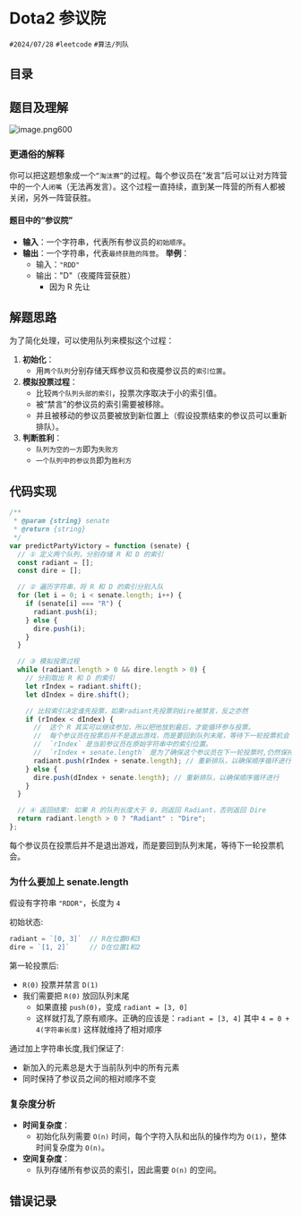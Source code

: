 
# Dota2 参议院


`#2024/07/28` `#leetcode`  `#算法/列队` 


## 目录
<!-- toc -->
 ## 题目及理解 

![image.png600](https://832-1310531898.cos.ap-beijing.myqcloud.com/202407281543283.png?imageSlim)

### 更通俗的解释

你可以把这题想象成一个`“淘汰赛”`的过程。每个参议员在“发言”后可以让对方阵营中的一个人`闭嘴`（无法再发言）。这个过程一直持续，直到某一阵营的所有人都被关闭，另外一阵营获胜。

#### 题目中的“参议院”

- **输入**：一个字符串，代表所有参议员的`初始顺序`。
- **输出**：一个字符串，代表`最终获胜的阵营`。
    **举例**：
    - 输入：`"RDD"`
    - 输出："D"（夜魇阵营获胜）
        - 因为 R 先让

## 解题思路

为了简化处理，可以使用队列来模拟这个过程：
1. **初始化**：
    - 用`两个队列`分别存储天辉参议员和夜魇参议员的`索引位置`。
2. **模拟投票过程**：
    - 比较`两个队列头部的索引`，投票次序取决于小的索引值。
    - 被“禁言”的参议员的索引需要被移除。
    - 并且被移动的参议员要被放到新位置上（假设投票结束的参议员可以重新排队）。
3. **判断胜利**：
    - `队列为空的一方`即为`失败方`
    - `一个队列中的参议员`即为`胜利方`

## 代码实现

```javascript
/**
 * @param {string} senate
 * @return {string}
 */
var predictPartyVictory = function (senate) {
  // ① 定义两个队列，分别存储 R 和 D 的索引
  const radiant = [];
  const dire = [];

  // ② 遍历字符串，将 R 和 D 的索引分别入队
  for (let i = 0; i < senate.length; i++) {
    if (senate[i] === "R") {
      radiant.push(i);
    } else {
      dire.push(i);
    }
  }

  // ③ 模拟投票过程
  while (radiant.length > 0 && dire.length > 0) {
    // 分别取出 R 和 D 的索引
    let rIndex = radiant.shift();
    let dIndex = dire.shift();

    // 比较索引决定谁先投票，如果radiant先投票则dire被禁言，反之亦然
    if (rIndex < dIndex) {
      //  这个 R 其实可以继续参加，所以把他放到最后，才能循环参与投票。
      //  每个参议员在投票后并不是退出游戏，而是要回到队列末尾，等待下一轮投票机会
      //  `rIndex` 是当前参议员在原始字符串中的索引位置。
      //  `rIndex + senate.length` 是为了确保这个参议员在下一轮投票时,仍然保持正确的相对顺序。
      radiant.push(rIndex + senate.length); // 重新排队，以确保顺序循环进行
    } else {
      dire.push(dIndex + senate.length); // 重新排队，以确保顺序循环进行
    }
  }

  // ④ 返回结果: 如果 R 的队列长度大于 0，则返回 Radiant，否则返回 Dire
  return radiant.length > 0 ? "Radiant" : "Dire";
};

```

每个参议员在投票后并不是退出游戏，而是要回到队列末尾，等待下一轮投票机会。

### 为什么要加上 senate.length

假设有字符串 `"RDDR"`，长度为 `4` 

初始状态:

```javascript
radiant = `[0, 3]`  // R在位置0和3
dire = `[1, 2]`     // D在位置1和2
```

第一轮投票后:
- `R(0)` 投票并禁言 `D(1)`
- 我们需要把 `R(0)` 放回队列末尾
	- 如果直接 `push(0)`，变成 `radiant = [3, 0]`
	- 这样就打乱了原有顺序。正确的应该是：`radiant = [3, 4]`  其中 `4 = 0 + 4(字符串长度)` 这样就维持了相对顺序

通过加上字符串长度,我们保证了:
- 新加入的元素总是大于当前队列中的所有元素
- 同时保持了参议员之间的相对顺序不变

### 复杂度分析

- **时间复杂度**：
    - 初始化队列需要 `O(n)` 时间，每个字符入队和出队的操作均为 `O(1)`，整体时间复杂度为 `O(n)`。
- **空间复杂度**：
    - 队列存储所有参议员的索引，因此需要 `O(n)` 的空间。

## 错误记录